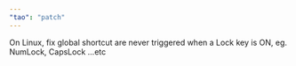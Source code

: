 ```yaml
---
"tao": "patch"
---
```


On Linux, fix global shortcut are never triggered when a Lock key is ON, eg. NumLock, CapsLock ...etc
